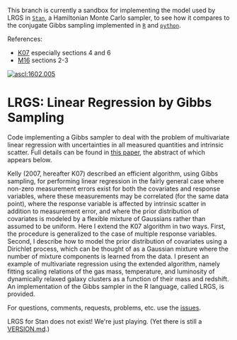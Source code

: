 This branch is currently a sandbox for implementing the model used by LRGS in [`Stan`](http://mc-stan.org), a Hamiltonian Monte Carlo sampler, to see how it compares to the conjugate Gibbs sampling implemented in [`R`](https://github.com/abmantz/lrgs/tree/R) and [`python`](https://github.com/abmantz/lrgs/tree/python).

References:
* [K07](https://arxiv.org/abs/0705.2774) especially sections 4 and 6
* [M16](https://arxiv.org/abs/1509.00908) sections 2-3


<a href="http://ascl.net/1602.005"><img src="https://img.shields.io/badge/ascl-1602.005-blue.svg?colorB=262255" alt="ascl:1602.005" /></a>

# LRGS: Linear Regression by Gibbs Sampling

Code implementing a Gibbs sampler to deal with the problem of multivariate linear regression with uncertainties in all measured quantities and intrinsic scatter. Full details can be found in [this paper](http://arxiv.org/abs/1509.00908), the abstract of which appears below.

Kelly (2007, hereafter K07) described an efficient algorithm, using Gibbs sampling, for performing linear regression in the fairly general case where non-zero measurement errors exist for both the covariates and response variables, where these measurements may be correlated (for the same data point), where the response variable is affected by intrinsic scatter in addition to measurement error, and where the prior distribution of covariates is modeled by a flexible mixture of Gaussians rather than assumed to be uniform. Here I extend the K07 algorithm in two ways. First, the procedure is generalized to the case of multiple response variables. Second, I describe how to model the prior distribution of covariates using a Dirichlet process, which can be thought of as a Gaussian mixture where the number of mixture components is learned from the data. I present an example of multivariate regression using the extended algorithm, namely fitting scaling relations of the gas mass, temperature, and luminosity of dynamically relaxed galaxy clusters as a function of their mass and redshift. An implementation of the Gibbs sampler in the R language, called LRGS, is provided. 

For questions, comments, requests, problems, etc. use the [issues](https://github.com/abmantz/lrgs/issues).

LRGS for Stan does not exist! We're just playing. (Yet there is still a [VERSION.md](VERSION.md).)

